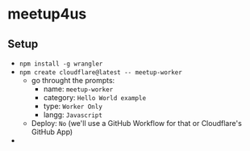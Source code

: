 # meetup4us

## Setup

* `npm install -g wrangler`
* `npm create cloudflare@latest -- meetup-worker`
    - go throught the prompts:
        * name: `meetup-worker`
        * category: `Hello World example`
        * type: `Worker Only`
        * langg: `Javascript`
    - Deploy: `No` (we'll use a GitHub Workflow for that or Cloudflare's GitHub App)
* 

